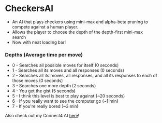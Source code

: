 # CheckersAI
- An AI that plays checkers using mini-max and alpha-beta pruning to compete against a human player.
- Allows the player to choose the depth of the depth-first mini-max search
- Now with neat loading bar!

### Depths (Average time per move)
- 0 - Searches all possible moves for itself (0 seconds)
- 1 - Searches all its moves and all responses (0 seconds)
- 2 - Searches all its moves, all responses, and all its responses to each of those moves (0 seconds)
- 3 - Searches one more depth (2 seconds)
- 4 - You get the gist (5 seconds)
- 5 - I think this level is best to play against (~20 seconds)
- 6 - If you really want to see the computer go (~1 min)
- 7 - If you're really bored (~3 min)

Also check out my Connect4 AI [here](https://github.com/Regulator13/Connect4-AI)!
